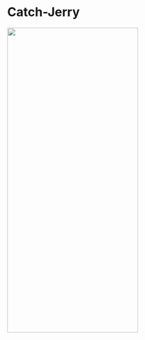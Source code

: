 # Catch-Jerry
<img src="https://media.giphy.com/media/Ul6nYgK8c5ouG85Nuo/giphy.gif" height=700 width=300>
